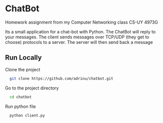# ChatBot

Homework assignment from my Computer Networking class CS-UY 4973G

Its a small application for a chat-bot with Python. The ChatBot will reply to your messages.
The client sends messages over TCP/UDP (they get to choose) protocols to a server. The server will then send back a message


## Run Locally

Clone the project

```bash
  git clone https://github.com/adrinu/chatbot.git
```

Go to the project directory

```bash
  cd chatbot
```

Run python file

```bash
  python client.py
```
